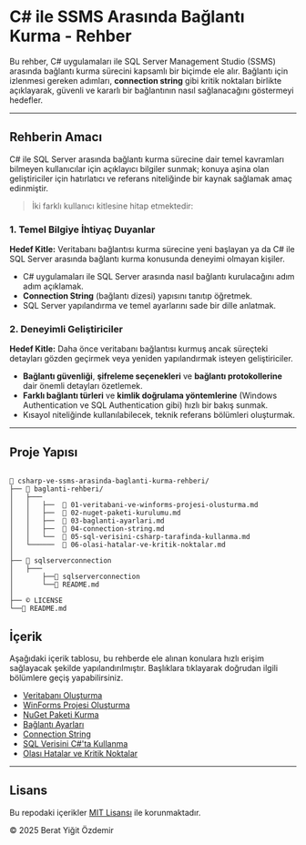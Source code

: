 # C# ile SSMS Arasında Bağlantı Kurma - Rehber

Bu rehber, C# uygulamaları ile SQL Server Management Studio (SSMS) arasında bağlantı kurma sürecini kapsamlı bir biçimde ele alır. Bağlantı için izlenmesi gereken adımları, **connection string** gibi kritik noktaları birlikte açıklayarak, güvenli ve kararlı bir bağlantının nasıl sağlanacağını göstermeyi hedefler.

---
## Rehberin Amacı

C# ile SQL Server arasında bağlantı kurma sürecine dair temel kavramları bilmeyen kullanıcılar için açıklayıcı bilgiler sunmak; konuya aşina olan geliştiriciler için hatırlatıcı ve referans niteliğinde bir kaynak sağlamak amaç edinmiştir.

> İki farklı kullanıcı kitlesine hitap etmektedir:

### 1. Temel Bilgiye İhtiyaç Duyanlar

**Hedef Kitle:** Veritabanı bağlantısı kurma sürecine yeni başlayan ya da C# ile SQL Server arasında bağlantı kurma konusunda deneyimi olmayan kişiler.

- C# uygulamaları ile SQL Server arasında nasıl bağlantı kurulacağını adım adım açıklamak.
- **Connection String** (bağlantı dizesi) yapısını tanıtıp öğretmek.
- SQL Server yapılandırma ve temel ayarlarını sade bir dille anlatmak.

### 2. Deneyimli Geliştiriciler

**Hedef Kitle:** Daha önce veritabanı bağlantısı kurmuş ancak süreçteki detayları gözden geçirmek veya yeniden yapılandırmak isteyen geliştiriciler.

- **Bağlantı güvenliği**, **şifreleme seçenekleri** ve **bağlantı protokollerine** dair önemli detayları özetlemek.
- **Farklı bağlantı türleri** ve **kimlik doğrulama yöntemlerine** (Windows Authentication ve SQL Authentication gibi) hızlı bir bakış sunmak.
- Kısayol niteliğinde kullanılabilecek, teknik referans bölümleri oluşturmak.

---

## Proje Yapısı

```

📁 csharp-ve-ssms-arasinda-baglanti-kurma-rehberi/
├── 📁 baglanti-rehberi/
│   ├───
│   │   ├──  📖 01-veritabani-ve-winforms-projesi-olusturma.md
│   │   ├──  📖 02-nuget-paketi-kurulumu.md
│   │   ├──  📖 03-baglanti-ayarlari.md
│   │   ├──  📖 04-connection-string.md
│   │   └──  📖 05-sql-verisini-csharp-tarafinda-kullanma.md
│   └──────	 📖 06-olasi-hatalar-ve-kritik-noktalar.md   
│
├── 📁 sqlserverconnection
│   ├─── 
│		├──📁 sqlserverconnection  			
│	  	└──📝 README.md
│	
├── © LICENSE
└──📝 README.md

```
 
## İçerik

Aşağıdaki içerik tablosu, bu rehberde ele alınan konulara hızlı erişim sağlayacak şekilde yapılandırılmıştır. Başlıklara tıklayarak doğrudan ilgili bölümlere geçiş yapabilirsiniz. 

- [Veritabanı Oluşturma](baglanti-rehberi/01-veritabani-ve-winforms-projesi-olusturma.md)
- [WinForms Projesi Oluşturma](https://github.com/beratyigitozdemir/csharp-ve-ssms-arasinda-baglanti-kurma-rehberi/blob/main/baglanti-rehberi/01-veritabani-ve-winforms-projesi-olusturma.md#visual-studioda-winforms-projesi-olu%C5%9Fturma)
- [NuGet Paketi Kurma](baglanti-rehberi/02-nuget-paketi-kurulumu.md)
- [Bağlantı Ayarları](baglanti-rehberi/03-baglanti-ayarlari.md)
- [Connection String](baglanti-rehberi/04-connection-string.md)
- [SQL Verisini C#'ta Kullanma](baglanti-rehberi/05-sql-verisini-csharp-tarafinda-kullanma.md)
- [Olası Hatalar ve Kritik Noktalar](baglanti-rehberi/06-olasi-hatalar-ve-kritik-noktalar.md)

---

## Lisans

Bu repodaki içerikler [MIT Lisansı](LICENSE) ile korunmaktadır.

© 2025 Berat Yiğit Özdemir
